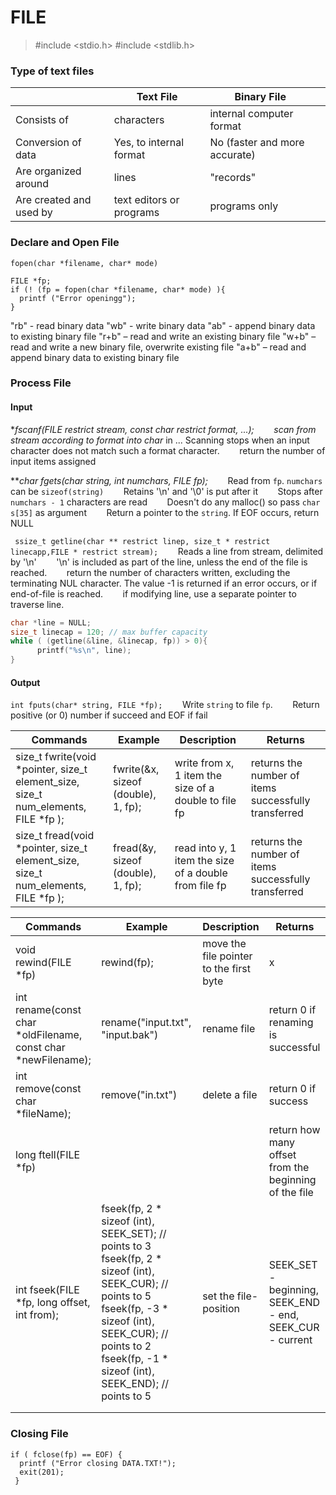# FILE

> #include <stdio.h>
> #include <stdlib.h>

### Type of text files

|                         | Text File               | Binary File                   |     |
| ----------------------- | ----------------------- | ----------------------------- | --- |
| Consists of             | characters              | internal computer format      |     |
| Conversion of data     | Yes, to internal format | No (faster and more accurate) |     |
| Are organized around    | lines                   | "records"                     |     |
| Are created and used by |     text editors or programs                    |        programs only                        |     |


### Declare and Open File
`fopen(char *filename, char* mode)`

```
FILE *fp;
if (! (fp = fopen(char *filename, char* mode) ){
  printf ("Error openingg");
}  
```
"rb" - read binary data
"wb" - write binary data
"ab" - append binary data to existing binary file
"r+b" – read and write an existing binary file
"w+b" – read and write a new binary file, overwrite existing file
"a+b" – read and append binary data to existing binary file

### Process File
#### Input
***fscanf(FILE *restrict stream, const char *restrict format, ...);***
&nbsp;&nbsp;&nbsp;&nbsp;&nbsp;&nbsp; scan from *stream* according to *format* into char* in ... Scanning stops when an input character does not match such a format character.
&nbsp;&nbsp;&nbsp;&nbsp;&nbsp;&nbsp; return the number of input items assigned



***char fgets(char *string, int numchars, FILE *fp);***
&nbsp;&nbsp;&nbsp;&nbsp;&nbsp;&nbsp; Read from `fp`. `numchars` can be `sizeof(string)`
&nbsp;&nbsp;&nbsp;&nbsp;&nbsp;&nbsp; Retains '\n' and '\0' is put after it
&nbsp;&nbsp;&nbsp;&nbsp;&nbsp;&nbsp; Stops after `numchars - 1` characters are read
&nbsp;&nbsp;&nbsp;&nbsp;&nbsp;&nbsp; Doesn't do any malloc() so pass `char s[35]` as argument
&nbsp;&nbsp;&nbsp;&nbsp;&nbsp;&nbsp; Return a pointer to the `string`.  If EOF occurs, return NULL


` ssize_t getline(char ** restrict linep, size_t * restrict linecapp,FILE * restrict stream);`
&nbsp;&nbsp;&nbsp;&nbsp;&nbsp;&nbsp; Reads a line from stream, delimited by '\n'
&nbsp;&nbsp;&nbsp;&nbsp;&nbsp;&nbsp; '\n' is included as part of the line, unless the end of the file is reached.
&nbsp;&nbsp;&nbsp;&nbsp;&nbsp;&nbsp; return the number of characters written, excluding the terminating NUL character.  The value -1 is
returned if an error occurs, or if end-of-file is reached.
&nbsp;&nbsp;&nbsp;&nbsp;&nbsp;&nbsp; if modifying line, use a separate pointer to traverse line.

```c
char *line = NULL;
size_t linecap = 120; // max buffer capacity
while ( (getline(&line, &linecap, fp)) > 0){
      printf("%s\n", line);
}
```

#### Output


`int fputs(char* string, FILE *fp);`
&nbsp;&nbsp;&nbsp;&nbsp;&nbsp;&nbsp; Write `string` to file `fp`.
&nbsp;&nbsp;&nbsp;&nbsp;&nbsp;&nbsp; Return positive (or 0) number if succeed and EOF if fail


| Commands                                                                           | Example                             | Description                                           | Returns                                              |
| ---------------------------------------------------------------------------------- | ----------------------------------- | ----------------------------------------------------- | ---------------------------------------------------- |
| size_t fwrite(void *pointer, size_t element_size, size_t num_elements, FILE *fp ); | fwrite(&x, sizeof (double), 1, fp); | write from x, 1 item the size of a double to file fp  | returns the number of items successfully transferred |
| size_t fread(void *pointer, size_t element_size, size_t num_elements, FILE *fp );  | fread(&y, sizeof (double), 1, fp);  | read into y, 1 item the size of a double from file fp | returns the number of items successfully transferred |


| Commands                                                                           | Example                                                                                                                                                                                                                                          | Description                                                                                                                                                                                                                                                             | Returns                                                                                                 |
| ---------------------------------------------------------------------------------- | ------------------------------------------------------------------------------------------------------------------------------------------------------------------------------------------------------------------------------------------------ | ----------------------------------------------------------------------------------------------------------------------------------------------------------------------------------------------------------------------------------------------------------------------- | ------------------------------------------------------------------------------------------------------- |
| void rewind(FILE *fp)                                                              | rewind(fp);                                                                                                                                                                                                                                      | move the file pointer to the first byte               | x                                                        |
| int rename(const char *oldFilename, const char *newFilename);                      | rename("input.txt", "input.bak")                                                                                                                                                                                                                 | rename file                                           | return 0 if renaming is successful                       |
| int remove(const char *fileName);                                                  | remove("in.txt")                                                                                                                                                                                                                                 | delete a file                                         | return 0 if success                                      |
| long ftell(FILE *fp)                                                               |                                                                                                                                                                                                                                                  |                                                       | return how many offset from the beginning of the file    |
| int fseek(FILE *fp, long offset, int from);                                        | fseek(fp,  2 * sizeof (int), SEEK_SET); // points to 3         fseek(fp,  2 * sizeof (int), SEEK_CUR); // points to 5       fseek(fp, -3 * sizeof (int), SEEK_CUR); // points to 2        fseek(fp, -1 * sizeof (int), SEEK_END); // points to 5 | set the file-position                                 | SEEK_SET  -beginning, SEEK_END - end, SEEK_CUR - current |
|                                                                                    |                                                                                                                                                                                                                                                  |                                                       |                                                          |
|                                                                                    |                                                                                                                                                                                                                                                  |                                                       |                                                          |


### Closing File
```
if ( fclose(fp) == EOF) {
  printf ("Error closing DATA.TXT!");
  exit(201);
 }
```
